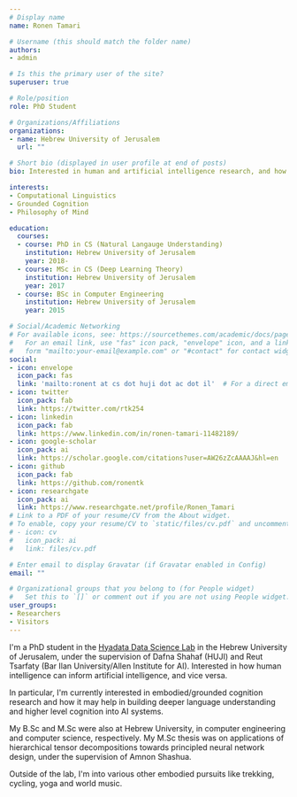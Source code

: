 ```yaml
---
# Display name
name: Ronen Tamari

# Username (this should match the folder name)
authors:
- admin

# Is this the primary user of the site?
superuser: true

# Role/position
role: PhD Student

# Organizations/Affiliations
organizations:
- name: Hebrew University of Jerusalem
  url: ""

# Short bio (displayed in user profile at end of posts)
bio: Interested in human and artificial intelligence research, and how we can better bridge between them.

interests:
- Computational Linguistics
- Grounded Cognition
- Philosophy of Mind

education:
  courses:
  - course: PhD in CS (Natural Langauge Understanding)
    institution: Hebrew University of Jerusalem
    year: 2018-
  - course: MSc in CS (Deep Learning Theory)
    institution: Hebrew University of Jerusalem
    year: 2017
  - course: BSc in Computer Engineering
    institution: Hebrew University of Jerusalem
    year: 2015

# Social/Academic Networking
# For available icons, see: https://sourcethemes.com/academic/docs/page-builder/#icons
#   For an email link, use "fas" icon pack, "envelope" icon, and a link in the
#   form "mailto:your-email@example.com" or "#contact" for contact widget.
social:
- icon: envelope
  icon_pack: fas
  link: 'mailto:ronent at cs dot huji dot ac dot il'  # For a direct email link, use "mailto:test@example.org".
- icon: twitter
  icon_pack: fab
  link: https://twitter.com/rtk254
- icon: linkedin
  icon_pack: fab
  link: https://www.linkedin.com/in/ronen-tamari-11482189/
- icon: google-scholar
  icon_pack: ai
  link: https://scholar.google.com/citations?user=AW26zZcAAAAJ&hl=en
- icon: github
  icon_pack: fab
  link: https://github.com/ronentk
- icon: researchgate
  icon_pack: ai
  link: https://www.researchgate.net/profile/Ronen_Tamari
# Link to a PDF of your resume/CV from the About widget.
# To enable, copy your resume/CV to `static/files/cv.pdf` and uncomment the lines below.
# - icon: cv
#   icon_pack: ai
#   link: files/cv.pdf

# Enter email to display Gravatar (if Gravatar enabled in Config)
email: ""

# Organizational groups that you belong to (for People widget)
#   Set this to `[]` or comment out if you are not using People widget.
user_groups:
- Researchers
- Visitors
---
```


I'm a PhD student in the [Hyadata Data Science Lab](http://www.hyadatalab.com/) in the Hebrew University of Jerusalem, under the supervision of Dafna Shahaf (HUJI) and Reut Tsarfaty (Bar Ilan University/Allen Institute for AI). Interested in how human intelligence can inform artificial intelligence, and vice versa.

In particular, I'm currently interested in embodied/grounded cognition research and how it may help in building deeper language understanding and higher level cognition into AI systems.

My B.Sc and M.Sc were also at Hebrew University, in computer engineering and computer science, respectively. My M.Sc thesis was on applications of hierarchical tensor decompositions towards principled neural network design, under the supervision of Amnon Shashua.

Outside of the lab, I'm into various other embodied pursuits like trekking, cycling, yoga and world music.
